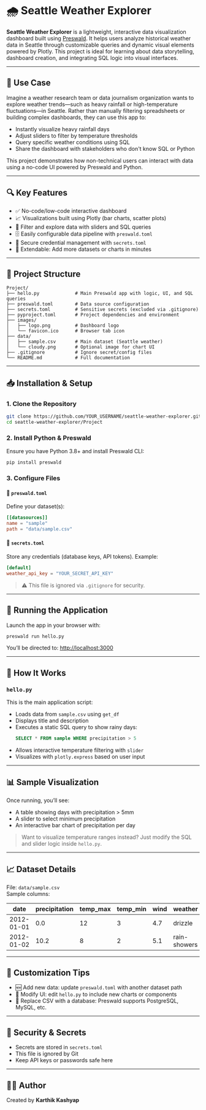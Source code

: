 # 🌧️ Seattle Weather Explorer

**Seattle Weather Explorer** is a lightweight, interactive data visualization dashboard built using [Preswald](https://preswald.com/). It helps users analyze historical weather data in Seattle through customizable queries and dynamic visual elements powered by Plotly. This project is ideal for learning about data storytelling, dashboard creation, and integrating SQL logic into visual interfaces.

---

## 📌 Use Case

Imagine a weather research team or data journalism organization wants to explore weather trends—such as heavy rainfall or high-temperature fluctuations—in Seattle. Rather than manually filtering spreadsheets or building complex dashboards, they can use this app to:

- Instantly visualize heavy rainfall days
- Adjust sliders to filter by temperature thresholds
- Query specific weather conditions using SQL
- Share the dashboard with stakeholders who don't know SQL or Python

This project demonstrates how non-technical users can interact with data using a no-code UI powered by Preswald and Python.

---

## 🔍 Key Features

- ✅ No-code/low-code interactive dashboard
- 📈 Visualizations built using Plotly (bar charts, scatter plots)
- 🎯 Filter and explore data with sliders and SQL queries
- 🗄️ Easily configurable data pipeline with `preswald.toml`
- 🔐 Secure credential management with `secrets.toml`
- 🧩 Extendable: Add more datasets or charts in minutes

---

## 🧱 Project Structure

```
Project/
├── hello.py             # Main Preswald app with logic, UI, and SQL queries
├── preswald.toml        # Data source configuration
├── secrets.toml         # Sensitive secrets (excluded via .gitignore)
├── pyproject.toml       # Project dependencies and environment
├── images/
│   ├── logo.png         # Dashboard logo
│   └── favicon.ico      # Browser tab icon
├── data/
│   ├── sample.csv       # Main dataset (Seattle weather)
│   └── cloudy.png       # Optional image for chart UI
├── .gitignore           # Ignore secret/config files
└── README.md            # Full documentation
```

---

## 📥 Installation & Setup

### 1. Clone the Repository

```bash
git clone https://github.com/YOUR_USERNAME/seattle-weather-explorer.git
cd seattle-weather-explorer/Project
```

### 2. Install Python & Preswald

Ensure you have Python 3.8+ and install Preswald CLI:

```bash
pip install preswald
```

### 3. Configure Files

#### 📄 `preswald.toml`
Define your dataset(s):

```toml
[[datasources]]
name = "sample"
path = "data/sample.csv"
```

#### 🔐 `secrets.toml`
Store any credentials (database keys, API tokens). Example:

```toml
[default]
weather_api_key = "YOUR_SECRET_API_KEY"
```

> ⚠️ This file is ignored via `.gitignore` for security.

---

## 🚀 Running the Application

Launch the app in your browser with:

```bash
preswald run hello.py
```

You’ll be directed to: [http://localhost:3000](http://localhost:3000)

---

## 🧠 How It Works

### `hello.py`

This is the main application script:

- Loads data from `sample.csv` using `get_df`
- Displays title and description
- Executes a static SQL query to show rainy days:
  ```sql
  SELECT * FROM sample WHERE precipitation > 5
  ```
- Allows interactive temperature filtering with `slider`
- Visualizes with `plotly.express` based on user input

---

## 📊 Sample Visualization

Once running, you’ll see:

- A table showing days with precipitation > 5mm
- A slider to select minimum precipitation
- An interactive bar chart of precipitation per day

> Want to visualize temperature ranges instead? Just modify the SQL and slider logic inside `hello.py`.

---

## 📈 Dataset Details

File: `data/sample.csv`  
Sample columns:

| date       | precipitation | temp_max | temp_min | wind | weather     |
|------------|----------------|----------|----------|------|-------------|
| 2012-01-01 | 0.0            | 12       | 3        | 4.7  | drizzle     |
| 2012-01-02 | 10.2           | 8        | 2        | 5.1  | rain-showers|

---

## 🔧 Customization Tips

- 🆕 Add new data: update `preswald.toml` with another dataset path
- 📐 Modify UI: edit `hello.py` to include new charts or components
- 🔄 Replace CSV with a database: Preswald supports PostgreSQL, MySQL, etc.

---

## 🔐 Security & Secrets

- Secrets are stored in `secrets.toml`
- This file is ignored by Git
- Keep API keys or passwords safe here

---

## 👩‍💻 Author

Created by **Karthik Kashyap**  
